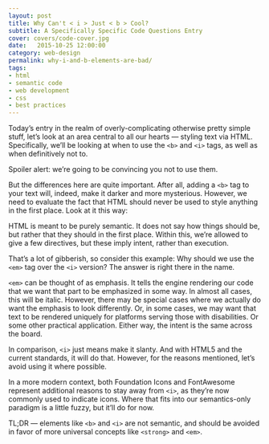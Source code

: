 ```yaml
---
layout: post
title: Why Can't < i > Just < b > Cool?
subtitle: A Specifically Specific Code Questions Entry
cover: covers/code-cover.jpg
date:   2015-10-25 12:00:00
category: web-design
permalink: why-i-and-b-elements-are-bad/
tags:
- html
- semantic code
- web development
- css
- best practices
---
```


Today’s entry in the realm of overly-complicating otherwise pretty simple stuff, let’s look at an area central to all our hearts — styling text via HTML. Specifically, we’ll be looking at when to use the `<b>` and `<i>` tags, as well as when definitively not to. 

Spoiler alert: we’re going to be convincing you not to use them. 

But the differences here are quite important. After all, adding a `<b>` tag to your text will, indeed, make it darker and more mysterious. However, we need to evaluate the fact that HTML should never be used to style anything in the first place. Look at it this way:

HTML is meant to be purely semantic. It does not say how things should be, but rather that they should in the first place. Within this, we’re allowed to give a few directives, but these imply intent, rather than execution. 

That’s a lot of gibberish, so consider this example: Why should we use the `<em>` tag over the `<i>` version? The answer is right there in the name. 

`<em>` can be thought of as emphasis. It tells the engine rendering our code that we want that part to be emphasized in some way. In almost all cases, this will be italic. However, there may be special cases where we actually do want the emphasis to look differently. Or, in some cases, we may want that text to be rendered uniquely for platforms serving those with disabilities. Or some other practical application. Either way, the intent is the same across the board. 

In comparison, `<i>` just means make it slanty. And with HTML5 and the current standards, it will do that. However, for the reasons mentioned, let’s avoid using it where possible. 

In a more modern context, both Foundation Icons and FontAwesome represent additional reasons to stay away from `<i>`, as they’re now commonly used to indicate icons. Where that fits into our semantics-only paradigm is a little fuzzy, but it’ll do for now. 

TL;DR — elements like `<b>` and `<i>` are not semantic, and should be avoided in favor of more universal concepts like `<strong>` and `<em>`.